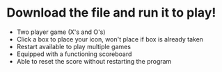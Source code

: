 # Download the file and run it to play!
- Two player game (X's and O's)
- Click a box to place your icon, won't place if box is already taken
- Restart available to play multiple games
- Equipped with a functioning scoreboard
- Able to reset the score without restarting the program